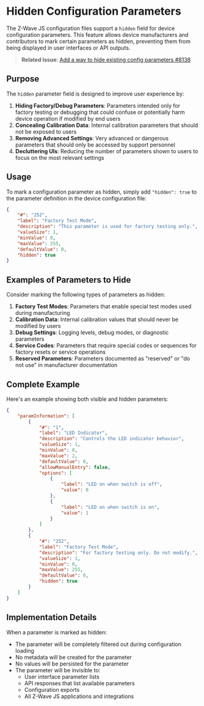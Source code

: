 # Hidden Configuration Parameters

The Z-Wave JS configuration files support a `hidden` field for device configuration parameters. This feature allows device manufacturers and contributors to mark certain parameters as hidden, preventing them from being displayed in user interfaces or API outputs.

> **Related Issue**: [Add a way to hide existing config parameters #8138](https://github.com/zwave-js/zwave-js/issues/8138)

## Purpose

The `hidden` parameter field is designed to improve user experience by:

1. **Hiding Factory/Debug Parameters**: Parameters intended only for factory testing or debugging that could confuse or potentially harm device operation if modified by end users
2. **Concealing Calibration Data**: Internal calibration parameters that should not be exposed to users
3. **Removing Advanced Settings**: Very advanced or dangerous parameters that should only be accessed by support personnel
4. **Decluttering UIs**: Reducing the number of parameters shown to users to focus on the most relevant settings

## Usage

To mark a configuration parameter as hidden, simply add `"hidden": true` to the parameter definition in the device configuration file:

```json
{
	"#": "252",
	"label": "Factory Test Mode",
	"description": "This parameter is used for factory testing only.",
	"valueSize": 1,
	"minValue": 0,
	"maxValue": 255,
	"defaultValue": 0,
	"hidden": true
}
```

## Examples of Parameters to Hide

Consider marking the following types of parameters as hidden:

1. **Factory Test Modes**: Parameters that enable special test modes used during manufacturing
2. **Calibration Data**: Internal calibration values that should never be modified by users
3. **Debug Settings**: Logging levels, debug modes, or diagnostic parameters
4. **Service Codes**: Parameters that require special codes or sequences for factory resets or service operations
5. **Reserved Parameters**: Parameters documented as "reserved" or "do not use" in manufacturer documentation

## Complete Example

Here's an example showing both visible and hidden parameters:

```json
{
	"paramInformation": [
		{
			"#": "1",
			"label": "LED Indicator",
			"description": "Controls the LED indicator behavior",
			"valueSize": 1,
			"minValue": 0,
			"maxValue": 2,
			"defaultValue": 0,
			"allowManualEntry": false,
			"options": [
				{
					"label": "LED on when switch is off",
					"value": 0
				},
				{
					"label": "LED on when switch is on",
					"value": 1
				}
			]
		},
		{
			"#": "252",
			"label": "Factory Test Mode",
			"description": "For factory testing only. Do not modify.",
			"valueSize": 1,
			"minValue": 0,
			"maxValue": 255,
			"defaultValue": 0,
			"hidden": true
		}
	]
}
```

## Implementation Details

When a parameter is marked as hidden:

- The parameter will be completely filtered out during configuration loading
- No metadata will be created for the parameter
- No values will be persisted for the parameter
- The parameter will be invisible to:
  - User interface parameter lists
  - API responses that list available parameters
  - Configuration exports
  - All Z-Wave JS applications and integrations
